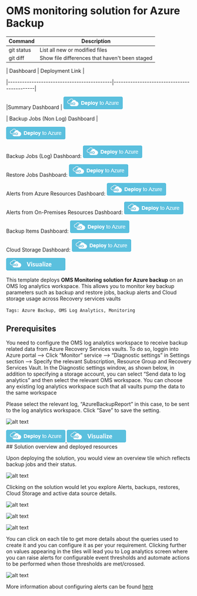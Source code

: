 # OMS monitoring solution for Azure Backup

| Command | Description |
| --- | --- |
| git status | List all new or modified files |
| git diff | Show file differences that haven't been staged |

| Dashboard | Deployment Link |

|--------------------------------------------|--------------------------------------------|

|Summary Dashboard |  <a href="https://portal.azure.com/#create/Microsoft.Template/uri/
https%3A%2F%2Fraw.githubusercontent.com%2Fadityabalaji-msft%2Fazure-quickstart-templates%2Fadbalaji-working-branch%2F101-backup-oms-monitoring%2Fazurebackup_monitoring_reporting_soln.json" target="_blank">
<img src="https://raw.githubusercontent.com/Azure/azure-quickstart-templates/master/1-CONTRIBUTION-GUIDE/images/deploytoazure.png"/>
</a>


| Backup Jobs (Non Log) Dashboard |  <a href="https://portal.azure.com/#create/Microsoft.Template/uri/https%3A%2F%2Fraw.githubusercontent.com%2Fadityabalaji-msft%2Fazure-quickstart-templates%2Fadbalaji-working-branch%2F101-backup-oms-monitoring%2Fbackup_jobs_non_log.json" target="_blank">

<img src="https://raw.githubusercontent.com/Azure/azure-quickstart-templates/master/1-CONTRIBUTION-GUIDE/images/deploytoazure.png"/>
</a>


Backup Jobs (Log) Dashboard: <a href="https://portal.azure.com/#create/Microsoft.Template/uri/https%3A%2F%2Fraw.githubusercontent.com%2Fadityabalaji-msft%2Fazure-quickstart-templates%2Fadbalaji-working-branch%2F101-backup-oms-monitoring%2Fbackup_jobs_log.json" target="_blank">
<img src="https://raw.githubusercontent.com/Azure/azure-quickstart-templates/master/1-CONTRIBUTION-GUIDE/images/deploytoazure.png"/>
</a>


Restore Jobs Dashboard: <a href="https://portal.azure.com/#create/Microsoft.Template/uri/https%3A%2F%2Fraw.githubusercontent.com%2Fadityabalaji-msft%2Fazure-quickstart-templates%2Fadbalaji-working-branch%2F101-backup-oms-monitoring%2Frestore_jobs.json" target="_blank">
<img src="https://raw.githubusercontent.com/Azure/azure-quickstart-templates/master/1-CONTRIBUTION-GUIDE/images/deploytoazure.png"/>
</a>


Alerts from Azure Resources Dashboard: <a href="https://portal.azure.com/#create/Microsoft.Template/uri/https%3A%2F%2Fraw.githubusercontent.com%2Fadityabalaji-msft%2Fazure-quickstart-templates%2Fadbalaji-working-branch%2F101-backup-oms-monitoring%2Falerts_from_azure_resources.json" target="_blank">
<img src="https://raw.githubusercontent.com/Azure/azure-quickstart-templates/master/1-CONTRIBUTION-GUIDE/images/deploytoazure.png"/>
</a>


Alerts from On-Premises Resources Dashboard: <a href="https://portal.azure.com/#create/Microsoft.Template/uri/https%3A%2F%2Fraw.githubusercontent.com%2Fadityabalaji-msft%2Fazure-quickstart-templates%2Fadbalaji-working-branch%2F101-backup-oms-monitoring%2Falerts_from_on_premises_resources.json" target="_blank">
<img src="https://raw.githubusercontent.com/Azure/azure-quickstart-templates/master/1-CONTRIBUTION-GUIDE/images/deploytoazure.png"/>
</a>


Backup Items Dashboard: <a href="https://portal.azure.com/#create/Microsoft.Template/uri/https%3A%2F%2Fraw.githubusercontent.com%2Fadityabalaji-msft%2Fazure-quickstart-templates%2Fadbalaji-working-branch%2F101-backup-oms-monitoring%2Fbackup_items.json" target="_blank">
<img src="https://raw.githubusercontent.com/Azure/azure-quickstart-templates/master/1-CONTRIBUTION-GUIDE/images/deploytoazure.png"/>
</a>


Cloud Storage Dashboard: <a href="https://portal.azure.com/#create/Microsoft.Template/uri/https%3A%2F%2Fraw.githubusercontent.com%2Fadityabalaji-msft%2Fazure-quickstart-templates%2Fadbalaji-working-branch%2F101-backup-oms-monitoring%2Fcloud_storage.json" target="_blank">
<img src="https://raw.githubusercontent.com/Azure/azure-quickstart-templates/master/1-CONTRIBUTION-GUIDE/images/deploytoazure.png"/>
</a>


<a href="http://armviz.io/#/?load=https%3A%2F%2Fraw.githubusercontent.com%2FAzure%2Fazure-quickstart-templates%2Fmaster%2F101-backup-oms-monitoring%2Fazuredeploy.json" target="_blank">
<img src="https://raw.githubusercontent.com/Azure/azure-quickstart-templates/master/1-CONTRIBUTION-GUIDE/images/visualizebutton.png"/>
</a>




This template deploys **OMS Monitoring solution for Azure backup** on an OMS log analytics workspace. This allows you to monitor key backup parameters such as backup and restore jobs, backup alerts and Cloud storage usage across Recovery services vaults

`Tags: Azure Backup, OMS Log Analytics, Monitoring`

## Prerequisites

You need to configure the OMS log analytics workspace to receive backup related data from Azure Recovery Services vaults. To do so, loggin into Azure portal –> Click “Monitor” service –> “Diagnostic settings” in Settings section –> Specify the relevant Subscription, Resource Group and Recovery Services Vault. In the Diagnostic settings window, as shown below, in addition to specifying a storage account, you can select “Send data to log analytics” and then select the relevant OMS workspace. You can choose any existing log analytics workspace such that all vaults pump the data to the same workspace

Please select the relevant log, “AzureBackupReport” in this case, to be sent to the log analytics workspace. Click “Save” to save the setting.

![alt text](images/DiagnosticSettings.JPG "Azure log analytics workspace diagnostic setting")
<br>




<a href="https://portal.azure.com/#create/Microsoft.Template/uri/https%3A%2F%2Fraw.githubusercontent.com%2FAzure%2Fazure-quickstart-templates%2Fmaster%2F101-backup-oms-monitoring%2Fazuredeploy.json" target="_blank">
<img src="https://raw.githubusercontent.com/Azure/azure-quickstart-templates/master/1-CONTRIBUTION-GUIDE/images/deploytoazure.png"/>
</a>
<a href="http://armviz.io/#/?load=https%3A%2F%2Fraw.githubusercontent.com%2FAzure%2Fazure-quickstart-templates%2Fmaster%2F101-backup-oms-monitoring%2Fazuredeploy.json" target="_blank">
<img src="https://raw.githubusercontent.com/Azure/azure-quickstart-templates/master/1-CONTRIBUTION-GUIDE/images/visualizebutton.png"/>
</a>


<br>
## Solution overview and deployed resources

Upon deploying the solution, you would view an overview tile which reflects backup jobs and their status.

![alt text](images/OverviewTile.JPG "OMS Monitoring solution for Azure backup monitoring tile")

Clicking on the solution would let you explore Alerts, backups, restores, Cloud Storage and active data source details.

![alt text](images/KeyBackupJobsParameters.jpg "OMS Monitoring solution for Azure backup alerts, backups, restores")

![alt text](images/ActiveDatasources.png "OMS Monitoring solution for Azure backup active data sources distribution")

![alt text](images/CloudStorageInGB.png "OMS Monitoring solution for Azure backup cloud storage distribution")

You can click on each tile to get more details about the queries used to create it and you can configure it as per your requirement. Clicking further on values appearing in the tiles will lead you to Log analytics screen where you can raise alerts for configurable event thresholds and automate actions to be performed when those thresholds are met/crossed.

![alt text](images/LogAnalyticsScreen.JPG "OMS Monitoring solution for Azure backup Log search")

More information about configuring alerts can be found [here](https://docs.microsoft.com/azure/log-analytics/log-analytics-tutorial-response)
